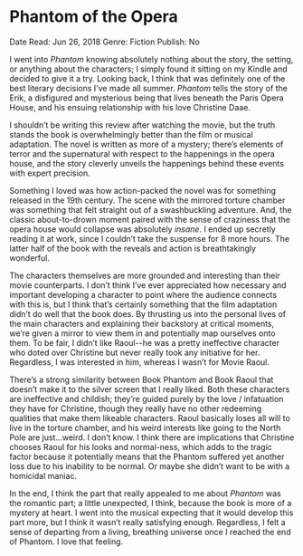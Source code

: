# Phantom of the Opera

Date Read: Jun 26, 2018
Genre: Fiction
Publish: No

I went into *Phantom* knowing absolutely nothing about the story, the setting, or anything about the characters; I simply found it sitting on my Kindle and decided to give it a try. Looking back, I think that was definitely one of the best literary decisions I’ve made all summer. *Phantom* tells the story of the Erik, a disfigured and mysterious being that lives beneath the Paris Opera House, and his ensuing relationship with his love Christine Daae.

I shouldn’t be writing this review after watching the movie, but the truth stands the book is overwhelmingly better than the film or musical adaptation. The novel is written as more of a mystery; there’s elements of terror and the supernatural with respect to the happenings in the opera house, and the story cleverly unveils the happenings behind these events with expert precision.

Something I loved was how action-packed the novel was for something released in the 19th century. The scene with the mirrored torture chamber was something that felt straight out of a swashbuckling adventure. And, the classic about-to-drown moment paired with the sense of craziness that the opera house would collapse was absolutely *insane*. I ended up secretly reading it at work, since I couldn’t take the suspense for 8 more hours. The latter half of the book with the reveals and action is breathtakingly wonderful.

The characters themselves are more grounded and interesting than their movie counterparts. I don’t think I’ve ever appreciated how necessary and important developing a character to point where the audience connects with this is, but I think that’s certainly something that the film adaptation didn’t do well that the book does. By thrusting us into the personal lives of the main characters and explaining their backstory at critical moments, we’re given a mirror to view them in and potentially map ourselves onto them. To be fair, I didn’t like Raoul--he was a pretty ineffective character who doted over Christine but never really took any initiative for her. Regardless, I was interested in him, whereas I wasn’t for Movie Raoul.

There’s a strong similarity between Book Phantom and Book Raoul that doesn’t make it to the silver screen that I really liked. Both these characters are ineffective and childish; they’re guided purely by the love / infatuation they have for Christine, though they really have no other redeeming qualities that make them likeable characters. Raoul basically loses all will to live in the torture chamber, and his weird interests like going to the North Pole are just...weird. I don’t know. I think there are implications that Christine chooses Raoul for his looks and normal-ness, which adds to the tragic factor because it potentially means that the Phantom suffered yet another loss due to his inability to be normal. Or maybe she didn’t want to be with a homicidal maniac.

In the end, I think the part that really appealed to me about *Phantom* was the romantic part; a little unexpected, I think, because the book is more of a mystery at heart. I went into the musical expecting that it would develop this part more, but I think it wasn’t really satisfying enough. Regardless, I felt a sense of departing from a living, breathing universe once I reached the end of Phantom. I love that feeling.